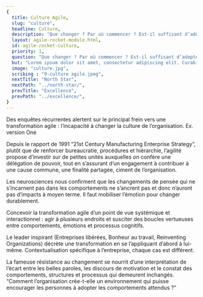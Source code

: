```yaml
---
{
  title: Culture Agile,
  slug: "culture",
  headline: Culture,
  description: "Que changer ? Par où commencer ? Est-il suffisant d’adopter un jeu de bonnes pratiques ?",
  layout: agile-rocket-module.html,
  id: agile-rocket-culture,
  priority: 1,
  question: "Que changer ? Par où commencer ? Est-il suffisant d’adopter un jeu de bonnes pratiques ?",
  but: "Lorem ipsum dolor sit amet, consectetur adipiscing elit. Curabitur blandit auctor bibendum. Etiam quis magna vel ipsum vulputate mattis. Mauris quis facilisis arcu. Proin viverra sollicitudin neque eu ornare. Nam ut pellentesque mauris. Fusce mattis nunc sit amet diam sodales condimentum. Maecenas arcu orci, sagittis ac lectus quis, molestie ultrices lorem. Suspendisse dapibus mauris eu elit finibus, nec vulputate quam tristique. Fusce id sem sed orci placerat pretium quis vitae elit.",
  image: "culture.jpg",
  scribing : "9-culture agile.jpeg",
  nextTitle: "North Star",
  nextPath: "../north-star/",
  prevTitle: "Excellence",
  prevPath: "../excellence/",
}
---
```

Des enquêtes récurrentes alertent sur le principal frein vers une transformation agile : l’incapacité à changer la culture de l’organisation. Ex. version One

Depuis le rapport de 1991 “21st Century Manufacturing Enterprise Strategy”, plutôt que de renforcer bureaucratie, procédures et hiérarchie, l’agilité propose d’investir sur de petites unités auxquelles on confère une délégation de pouvoir, tout en s’assurant d’un engagement à contribuer à une cause commune, une finalité partagée, ciment de l’organisation.

Les neurosciences nous confirment que les changements de pensée qui ne s’incarnent pas dans les comportements ne s’ancrent pas et donc n’auront pas d’impacts à moyen terme. Il faut mobiliser l’émotion pour changer durablement.

Concevoir la transformation agile d’un point de vue systémique et interactionnel : agir à plusieurs endroits et susciter des boucles vertueuses entre comportements, émotions et processus cognitifs.

Le leader inspirant (Entreprises libérées, Bonheur au travail, Reinventing Organizations) décrète une transformation en se l’appliquant d’abord à lui-même.
Contextualisation spécifique à l’entreprise, chaque cas est différent.

La fameuse résistance au changement se nourrit d’une interprétation de l’écart entre les belles paroles, les discours de motivation et le constat des comportements, structures et processus qui demeurent inchangés.
“Comment l’organisation crée-t-elle un environnement qui puisse encourager les personnes à adopter les comportements attendus ?”
